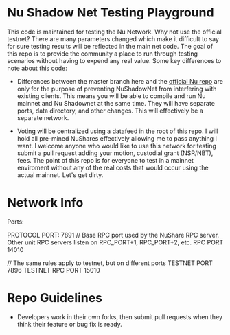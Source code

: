 
Nu Shadow Net Testing Playground
==================================

This code is maintained for testing the Nu Network. Why not use the official testnet? There are many parameters changed which make it difficult to say for sure testing results will be reflected in the main net code. The goal of this repo is to provide the community a place to run through testing scenarios without having to expend any real value. Some key differences to note about this code:

* Differences between the master branch here and the [official Nu repo](https://bitbucket.org/JordanLeePeershares/Nubit)  are only for the purpose of preventing NuShadowNet from interfering with existing clients. This means you will be able to compile and run Nu mainnet and Nu Shadownet at the same time. They will have separate ports, data directory, and other changes. This will effectively be a separate network.

* Voting will be centralized using a datafeed in the root of this repo. I will hold all pre-mined NuShares effectively allowing me to pass anything I want. I welcome anyone who would like to use this network for testing submit a pull request adding your motion, custodial grant (NSR/NBT), fees. The point of this repo is for everyone to test in a mainnet enviroment without any of the real costs that would occur using the actual mainnet. Let's get dirty.

# Network Info

Ports:

PROTOCOL PORT: 7891
// Base RPC port used by the NuShare RPC server. Other unit RPC servers listen on RPC_PORT+1, RPC_PORT+2, etc.
RPC PORT         14010

// The same rules apply to testnet, but on different ports
TESTNET PORT      7896
TESTNET RPC PORT 15010

# Repo Guidelines

* Developers work in their own forks, then submit pull requests when they think their feature or bug fix is ready.
